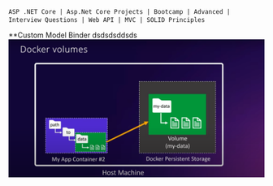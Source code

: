 	ASP .NET Core | Asp.Net Core Projects | Bootcamp | Advanced | Interview Questions | Web API | MVC | SOLID Principles
	
**Custom Model Binder
dsdsdsddsds
![Alt text](./images/Pasted%20image%2020250412154834.png)

